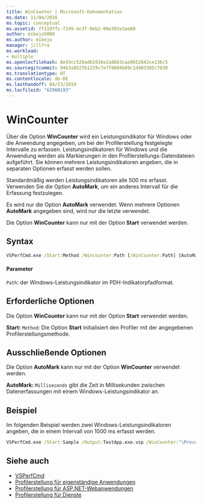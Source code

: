 ```yaml
---
title: WinCounter | Microsoft-Dokumentation
ms.date: 11/04/2016
ms.topic: conceptual
ms.assetid: ff319ffc-f249-4c3f-9eb2-06e392e3ae80
author: mikejo5000
ms.author: mikejo
manager: jillfra
ms.workload:
- multiple
ms.openlocfilehash: 8e93cc526ad61916e2a8663caa9652842ce136c5
ms.sourcegitcommit: 94b3a052fb1229c7e7f8804b09c1d403385c7630
ms.translationtype: HT
ms.contentlocale: de-DE
ms.lasthandoff: 04/23/2019
ms.locfileid: "62960193"
---
```

# <a name="wincounter"></a>WinCounter
Über die Option **WinCounter** wird ein Leistungsindikator für Windows oder die Anwendung angegeben, um bei der Profilerstellung festgelegte Intervalle zu erfassen. Leistungsindikatoren für Windows und die Anwendung werden als Markierungen in den Profilerstellungs-Datendateien aufgeführt. Sie können mehrere Leistungsindikatoren angeben, die in separaten Optionen erfasst werden sollen.

 Standardmäßig werden Leistungsindikatoren alle 500 ms erfasst. Verwenden Sie die Option **AutoMark**, um ein anderes Intervall für die Erfassung festzulegen.

 Es wird nur die Option **AutoMark** verwendet. Wenn mehrere Optionen **AutoMark** angegeben sind, wird nur die letzte verwendet.

 Die Option **WinCounter** kann nur mit der Option **Start** verwendet werden.

## <a name="syntax"></a>Syntax

```cmd
VSPerfCmd.exe /Start:Method /Wincounter:Path [/WinCounter:Path] [AutoMark:Milliseconds] [Options]
```

#### <a name="parameters"></a>Parameter
 `Path`: der Windows-Leistungsindikator im PDH-Indikatorpfadformat.

## <a name="required-options"></a>Erforderliche Optionen
 Die Option **WinCounter** kann nur mit der Option **Start** verwendet werden.

 **Start:** `Method`: Die Option **Start** initialisiert den Profiler mit der angegebenen Profilerstellungsmethode.

## <a name="exclusive-options"></a>Ausschließende Optionen
 Die Option **AutoMark** kann nur mit der Option **WinCounter** verwendet werden.

 **AutoMark:** `Milliseconds` gibt die Zeit in Millisekunden zwischen Datenerfassungen mit einem Windows-Leistungsindikator an.

## <a name="example"></a>Beispiel
 Im folgenden Beispiel werden zwei Windows-Leistungsindikatoren angeben, die in einem Intervall von 1000 ms erfasst werden.

```cmd
VSPerfCmd.exe /Start:Sample /Output:TestApp.exe.vsp /WinCounter:"\Processor(0)\% Processor Time" /WinCounter:"\System\Context Switches/sec" /AutoMark:1000
```

## <a name="see-also"></a>Siehe auch
- [VSPerfCmd](../profiling/vsperfcmd.md)
- [Profilerstellung für eigenständige Anwendungen](../profiling/command-line-profiling-of-stand-alone-applications.md)
- [Profilerstellung für ASP.NET-Webanwendungen](../profiling/command-line-profiling-of-aspnet-web-applications.md)
- [Profilerstellung für Dienste](../profiling/command-line-profiling-of-services.md)